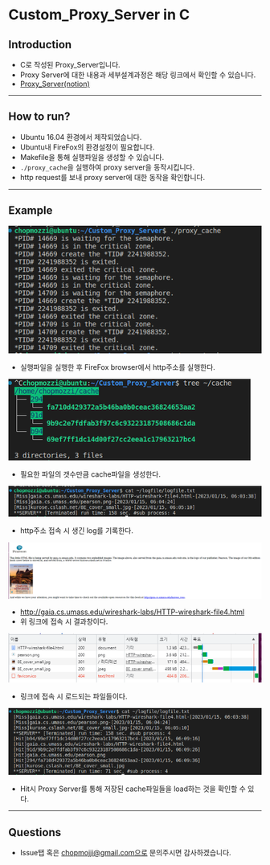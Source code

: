 # Custom_Proxy_Server in C
## Introduction
- C로 작성된 Proxy_Server입니다.
- Proxy Server에 대한 내용과 세부설계과정은 해당 링크에서 확인할 수 있습니다.
- [Proxy_Server(notion)](https://abalone-fahrenheit-80e.notion.site/Custom_Proxy_Server-in-C-7087d48c6039476ca45dbcde600f48e2)
---
## How to run?
- Ubuntu 16.04 환경에서 제작되었습니다.
- Ubuntu내 FireFox의 환경설정이 필요합니다.
- Makefile을 통해 실행파일을 생성할 수 있습니다.
- `./proxy_cache`을 실행하여 proxy server을 동작시킵니다.
- http request를 보내 proxy server에 대한 동작을 확인합니다.
---
## Example
![실행 예시](/image/1.PNG)
- 실행파일을 실행한 후 FireFox browser에서 http주소를 실행한다.

![cache파일 예시](/image/2.PNG)
- 필요한 파일의 갯수만큼 cache파일을 생성한다.

![log파일 예시](/image/3.PNG)
- http주소 접속 시 생긴 log를 기록한다.

![결과물 예시](/image/4.PNG)
- http://gaia.cs.umass.edu/wireshark-labs/HTTP-wireshark-file4.html
- 위 링크에 접속 시 결과창이다.

![hostname접근 시 load되는 파일들](/image/5.PNG)
- 링크에 접속 시 로드되는 파일들이다.

![결과물 예시(Hit포함)](/image/6.PNG)
- Hit시 Proxy Server를 통해 저장된 cache파일들을 load하는 것을 확인할 수 있다.

---
## Questions
- Issue탭 혹은 chopmojji@gmail.com으로 문의주시면 감사하겠습니다.
